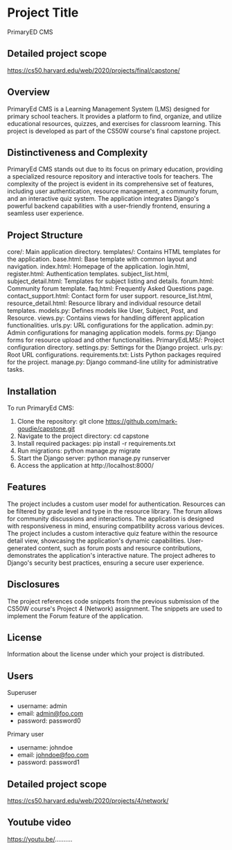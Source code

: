 # Project Title

PrimaryED CMS

## Detailed project scope

https://cs50.harvard.edu/web/2020/projects/final/capstone/

## Overview

PrimaryEd CMS is a Learning Management System (LMS) designed for primary school teachers. It provides a platform to find, organize, and utilize educational resources, quizzes, and exercises for classroom learning. This project is developed as part of the CS50W course's final capstone project.

## Distinctiveness and Complexity

PrimaryEd CMS stands out due to its focus on primary education, providing a specialized resource repository and interactive tools for teachers. The complexity of the project is evident in its comprehensive set of features, including user authentication, resource management, a community forum, and an interactive quiz system. The application integrates Django's powerful backend capabilities with a user-friendly frontend, ensuring a seamless user experience.

## Project Structure

core/: Main application directory.
templates/: Contains HTML templates for the application.
base.html: Base template with common layout and navigation.
index.html: Homepage of the application.
login.html, register.html: Authentication templates.
subject_list.html, subject_detail.html: Templates for subject listing and details.
forum.html: Community forum template.
faq.html: Frequently Asked Questions page.
contact_support.html: Contact form for user support.
resource_list.html, resource_detail.html: Resource library and individual resource detail templates.
models.py: Defines models like User, Subject, Post, and Resource.
views.py: Contains views for handling different application functionalities.
urls.py: URL configurations for the application.
admin.py: Admin configurations for managing application models.
forms.py: Django forms for resource upload and other functionalities.
PrimaryEdLMS/: Project configuration directory.
settings.py: Settings for the Django project.
urls.py: Root URL configurations.
requirements.txt: Lists Python packages required for the project.
manage.py: Django command-line utility for administrative tasks.

## Installation

To run PrimaryEd CMS:

1. Clone the repository: git clone https://github.com/mark-goudie/capstone.git
2. Navigate to the project directory: cd capstone
3. Install required packages: pip install -r requirements.txt
4. Run migrations: python manage.py migrate
5. Start the Django server: python manage.py runserver
6. Access the application at http://localhost:8000/

## Features

The project includes a custom user model for authentication.
Resources can be filtered by grade level and type in the resource library.
The forum allows for community discussions and interactions.
The application is designed with responsiveness in mind, ensuring compatibility across various devices.
The project includes a custom interactive quiz feature within the resource detail view, showcasing the application's dynamic capabilities.
User-generated content, such as forum posts and resource contributions, demonstrates the application's interactive nature.
The project adheres to Django's security best practices, ensuring a secure user experience.

## Disclosures

The project references code snippets from the previous submission of the CS50W course's Project 4 (Network) assignment. The snippets are used to implement the Forum feature of the application.

## License

Information about the license under which your project is distributed.

## Users

Superuser

- username: admin
- email: admin@foo.com
- password: password0

Primary user

- username: johndoe
- email: johndoe@foo.com
- password: password1

## Detailed project scope

https://cs50.harvard.edu/web/2020/projects/4/network/

## Youtube video

https://youtu.be/..........
